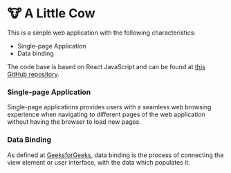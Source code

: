# 🐮 A Little Cow 
This is a simple web application with the following characteristics:
- Single-page Application
- Data binding 

The code base is based on React JavaScript and can be found at [this GitHub repository](https://github.com/alittlecowai/alittlecow.github.io).

### Single-page Application
Single-page applications provides users with a seamless web browsing experience when navigating to different pages of the web application without having the browser to load new pages.

### Data Binding
As defined at [GeeksforGeeks](https://www.geeksforgeeks.org/reactjs-data-binding/), data binding is the process of connecting the view element or user interface, with the data which populates it.